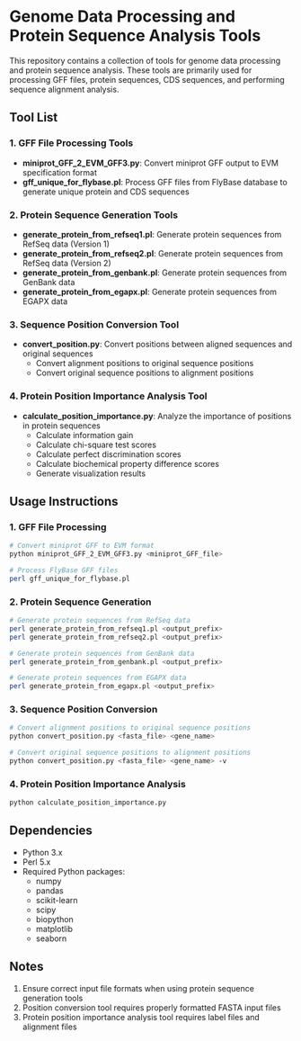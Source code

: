 # Genome Data Processing and Protein Sequence Analysis Tools

This repository contains a collection of tools for genome data processing and protein sequence analysis. These tools are primarily used for processing GFF files, protein sequences, CDS sequences, and performing sequence alignment analysis.

## Tool List

### 1. GFF File Processing Tools

- **miniprot_GFF_2_EVM_GFF3.py**: Convert miniprot GFF output to EVM specification format
- **gff_unique_for_flybase.pl**: Process GFF files from FlyBase database to generate unique protein and CDS sequences

### 2. Protein Sequence Generation Tools

- **generate_protein_from_refseq1.pl**: Generate protein sequences from RefSeq data (Version 1)
- **generate_protein_from_refseq2.pl**: Generate protein sequences from RefSeq data (Version 2)
- **generate_protein_from_genbank.pl**: Generate protein sequences from GenBank data
- **generate_protein_from_egapx.pl**: Generate protein sequences from EGAPX data

### 3. Sequence Position Conversion Tool

- **convert_position.py**: Convert positions between aligned sequences and original sequences
  - Convert alignment positions to original sequence positions
  - Convert original sequence positions to alignment positions

### 4. Protein Position Importance Analysis Tool

- **calculate_position_importance.py**: Analyze the importance of positions in protein sequences
  - Calculate information gain
  - Calculate chi-square test scores
  - Calculate perfect discrimination scores
  - Calculate biochemical property difference scores
  - Generate visualization results

## Usage Instructions

### 1. GFF File Processing

```bash
# Convert miniprot GFF to EVM format
python miniprot_GFF_2_EVM_GFF3.py <miniprot_GFF_file>

# Process FlyBase GFF files
perl gff_unique_for_flybase.pl
```

### 2. Protein Sequence Generation

```bash
# Generate protein sequences from RefSeq data
perl generate_protein_from_refseq1.pl <output_prefix>
perl generate_protein_from_refseq2.pl <output_prefix>

# Generate protein sequences from GenBank data
perl generate_protein_from_genbank.pl <output_prefix>

# Generate protein sequences from EGAPX data
perl generate_protein_from_egapx.pl <output_prefix>
```

### 3. Sequence Position Conversion

```bash
# Convert alignment positions to original sequence positions
python convert_position.py <fasta_file> <gene_name>

# Convert original sequence positions to alignment positions
python convert_position.py <fasta_file> <gene_name> -v
```

### 4. Protein Position Importance Analysis

```bash
python calculate_position_importance.py
```

## Dependencies

- Python 3.x
- Perl 5.x
- Required Python packages:
  - numpy
  - pandas
  - scikit-learn
  - scipy
  - biopython
  - matplotlib
  - seaborn

## Notes

1. Ensure correct input file formats when using protein sequence generation tools
2. Position conversion tool requires properly formatted FASTA input files
3. Protein position importance analysis tool requires label files and alignment files
